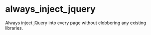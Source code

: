 always_inject_jquery
====================

Always inject jQuery into every page without clobbering any existing libraries.